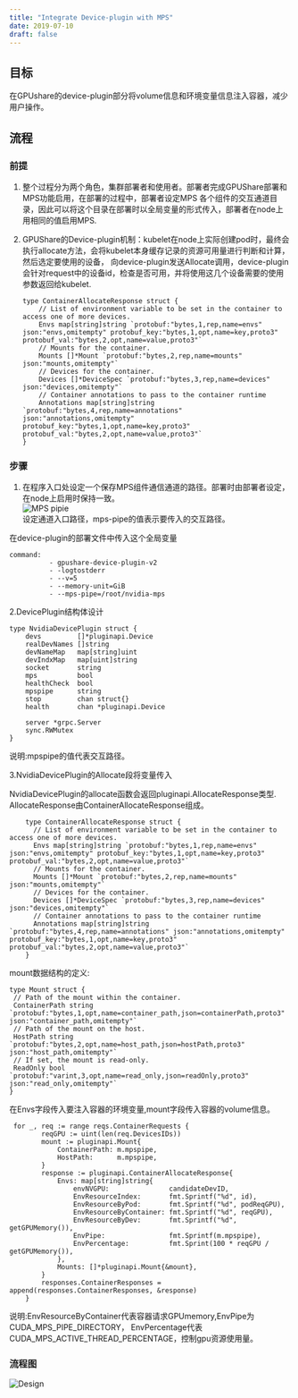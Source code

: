 ```yaml
---
title: "Integrate Device-plugin with MPS"
date: 2019-07-10
draft: false
---
```


## 目标
在GPUshare的device-plugin部分将volume信息和环境变量信息注入容器，减少用户操作。 
  
## 流程

### 前提 
1. 整个过程分为两个角色，集群部署者和使用者。部署者完成GPUShare部署和MPS功能启用，在部署的过程中，部署者设定MPS
各个组件的交互通道目录，因此可以将这个目录在部署时以全局变量的形式传入，部署者在node上用相同的值启用MPS.  


2.  GPUShare的Device-plugin机制：kubelet在node上实际创建pod时，最终会执行allocate方法，会将kubelet本身缓存记录的资源可用量进行判断和计算，然后选定要使用的设备，
    向device-plugin发送Allocate调用，device-plugin会针对request中的设备id，检查是否可用，并将使用这几个设备需要的使用参数返回给kubelet.  
    ``` 
    type ContainerAllocateResponse struct {
    	// List of environment variable to be set in the container to access one of more devices.
    	Envs map[string]string `protobuf:"bytes,1,rep,name=envs" json:"envs,omitempty" protobuf_key:"bytes,1,opt,name=key,proto3" protobuf_val:"bytes,2,opt,name=value,proto3"`
    	// Mounts for the container.
    	Mounts []*Mount `protobuf:"bytes,2,rep,name=mounts" json:"mounts,omitempty"`
    	// Devices for the container.
    	Devices []*DeviceSpec `protobuf:"bytes,3,rep,name=devices" json:"devices,omitempty"`
    	// Container annotations to pass to the container runtime
    	Annotations map[string]string `protobuf:"bytes,4,rep,name=annotations" json:"annotations,omitempty" protobuf_key:"bytes,1,opt,name=key,proto3" protobuf_val:"bytes,2,opt,name=value,proto3"`
    }
    ``` 
    
  
### 步骤
1. 在程序入口处设定一个保存MPS组件通信通道的路径。部署时由部署者设定，在node上启用时保持一致。  
![MPS pipie](https://ws3.sinaimg.cn/large/006tNc79ly1g4uzt05dftj31g205s43r.jpg)  
设定通道入口路径，mps-pipe的值表示要传入的交互路径。  

在device-plugin的部署文件中传入这个全局变量  
``` 
command:
          - gpushare-device-plugin-v2
          - -logtostderr
          - --v=5
          - --memory-unit=GiB
          - --mps-pipe=/root/nvidia-mps
 ``` 
2.DevicePlugin结构体设计
``` 
type NvidiaDevicePlugin struct {
	devs         []*pluginapi.Device
	realDevNames []string
	devNameMap   map[string]uint
	devIndxMap   map[uint]string
	socket       string
	mps          bool
	healthCheck  bool
	mpspipe      string
	stop         chan struct{}
	health       chan *pluginapi.Device

	server *grpc.Server
	sync.RWMutex
}
``` 
说明:mpspipe的值代表交互路径。  

3.NvidiaDevicePlugin的Allocate段将变量传入
  
  NvidiaDevicePlugin的allocate函数会返回pluginapi.AllocateResponse类型.  
  AllocateResponse由ContainerAllocateResponse组成。
  ``` 
      type ContainerAllocateResponse struct {
      	// List of environment variable to be set in the container to access one of more devices.
      	Envs map[string]string `protobuf:"bytes,1,rep,name=envs" json:"envs,omitempty" protobuf_key:"bytes,1,opt,name=key,proto3" protobuf_val:"bytes,2,opt,name=value,proto3"`
      	// Mounts for the container.
      	Mounts []*Mount `protobuf:"bytes,2,rep,name=mounts" json:"mounts,omitempty"`
      	// Devices for the container.
      	Devices []*DeviceSpec `protobuf:"bytes,3,rep,name=devices" json:"devices,omitempty"`
      	// Container annotations to pass to the container runtime
      	Annotations map[string]string `protobuf:"bytes,4,rep,name=annotations" json:"annotations,omitempty" protobuf_key:"bytes,1,opt,name=key,proto3" protobuf_val:"bytes,2,opt,name=value,proto3"`
      }
   ``` 
 
   mount数据结构的定义:  
   ```
   type Mount struct {
   	// Path of the mount within the container.
   	ContainerPath string `protobuf:"bytes,1,opt,name=container_path,json=containerPath,proto3" json:"container_path,omitempty"`
   	// Path of the mount on the host.
   	HostPath string `protobuf:"bytes,2,opt,name=host_path,json=hostPath,proto3" json:"host_path,omitempty"`
   	// If set, the mount is read-only.
   	ReadOnly bool `protobuf:"varint,3,opt,name=read_only,json=readOnly,proto3" json:"read_only,omitempty"`
   }
   ```
  
   在Envs字段传入要注入容器的环境变量,mount字段传入容器的volume信息。
     
         
     for _, req := range reqs.ContainerRequests {
   			reqGPU := uint(len(req.DevicesIDs))
   			mount := pluginapi.Mount{
   				ContainerPath: m.mpspipe,
   				HostPath:      m.mpspipe,
   			}
   			response := pluginapi.ContainerAllocateResponse{
   				Envs: map[string]string{
   					envNVGPU:               candidateDevID,
   					EnvResourceIndex:       fmt.Sprintf("%d", id),
   					EnvResourceByPod:       fmt.Sprintf("%d", podReqGPU),
   					EnvResourceByContainer: fmt.Sprintf("%d", reqGPU),
   					EnvResourceByDev:       fmt.Sprintf("%d", getGPUMemory()),
   					EnvPipe:                fmt.Sprintf(m.mpspipe),
   					EnvPercentage:          fmt.Sprint(100 * reqGPU / getGPUMemory()),
   				},
   				Mounts: []*pluginapi.Mount{&mount},
   			}
   			responses.ContainerResponses = append(responses.ContainerResponses, &response)
   		}
       
  说明:EnvResourceByContainer代表容器请求GPUmemory,EnvPipe为CUDA_MPS_PIPE_DIRECTORY，
     EnvPercentage代表CUDA_MPS_ACTIVE_THREAD_PERCENTAGE，控制gpu资源使用量。
     
### 流程图
![Design](https://ws1.sinaimg.cn/large/006tNc79ly1g4v15g25ohj31ed0u0tf4.jpg) 